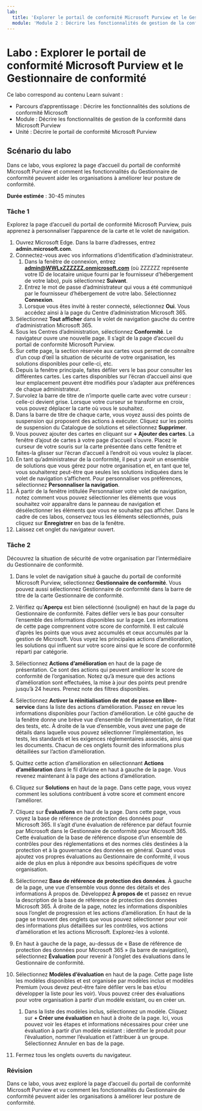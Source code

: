```yaml
---
lab:
  title: 'Explorer le portail de conformité Microsoft Purview et le Gestionnaire de conformité'
  module: 'Module 2 : Décrire les fonctionnalités de gestion de la conformité dans Microsoft Purview'
---
```



# <a name="lab-explore-the-microsoft-purview-compliance-portal--compliance-manager"></a>Labo : Explorer le portail de conformité Microsoft Purview et le Gestionnaire de conformité

Ce labo correspond au contenu Learn suivant :

- Parcours d’apprentissage : Décrire les fonctionnalités des solutions de conformité Microsoft
- Module : Décrire les fonctionnalités de gestion de la conformité dans Microsoft Purview
- Unité : Décrire le portail de conformité Microsoft Purview

## <a name="lab-scenario"></a>Scénario du labo

Dans ce labo, vous explorez la page d’accueil du portail de conformité Microsoft Purview et comment les fonctionnalités du Gestionnaire de conformité peuvent aider les organisations à améliorer leur posture de conformité.

**Durée estimée** : 30-45 minutes

### <a name="task-1"></a>Tâche 1

Explorez la page d’accueil du portail de conformité Microsoft Purview, puis apprenez à personnaliser l’apparence de la carte et le volet de navigation.

1. Ouvrez Microsoft Edge. Dans la barre d’adresses, entrez **admin.microsoft.com**.
1. Connectez-vous avec vos informations d’identification d’administrateur.
    1. Dans la fenêtre de connexion, entrez **admin@WWLxZZZZZZ.onmicrosoft.com** (où ZZZZZZ représente votre ID de locataire unique fourni par le fournisseur d’hébergement de votre labo), puis sélectionnez **Suivant**.
    1. Entrez le mot de passe d’administrateur qui vous a été communiqué par le fournisseur d’hébergement de votre labo. Sélectionnez **Connexion**.
    1. Lorsque vous êtes invité à rester connecté, sélectionnez **Oui**. Vous accédez ainsi à la page du Centre d’administration Microsoft 365.
1. Sélectionnez **Tout afficher** dans le volet de navigation gauche du centre d’administration Microsoft 365.
1. Sous les Centres d’administration, sélectionnez **Conformité**.  Le navigateur ouvre une nouvelle page. Il s’agit de la page d’accueil du portail de conformité Microsoft Purview.  
1. Sur cette page, la section réservée aux cartes vous permet de connaître d’un coup d’œil la situation de sécurité de votre organisation, les solutions disponibles pour celle-ci, etc.
1. Depuis la fenêtre principale, faites défiler vers le bas pour consulter les différentes cartes. Les cartes disponibles sur l’écran d’accueil ainsi que leur emplacement peuvent être modifiés pour s’adapter aux préférences de chaque administrateur.  
1. Survolez la barre de titre de n’importe quelle carte avec votre curseur : celle-ci devient grise.  Lorsque votre curseur se transforme en croix, vous pouvez déplacer la carte où vous le souhaitez.
1. Dans la barre de titre de chaque carte, vous voyez aussi des points de suspension qui proposent des actions à exécuter.  Cliquez sur les points de suspension du Catalogue de solutions et sélectionnez **Supprimer**.
1. Vous pouvez ajouter des cartes en cliquant sur **+ Ajouter des cartes**.  La fenêtre d’ajout de cartes à votre page d’accueil s’ouvre.  Placez le curseur de votre souris sur la carte présentée dans cette fenêtre et faites-la glisser sur l’écran d’accueil à l’endroit où vous voulez la placer.
1. En tant qu’administrateur de la conformité, il peut y avoir un ensemble de solutions que vous gérez pour notre organisation et, en tant que tel, vous souhaiterez peut-être que seules les solutions indiquées dans le volet de navigation s’affichent. Pour personnaliser vos préférences, sélectionnez **Personnaliser la navigation**.  
1. À partir de la fenêtre intitulée Personnaliser votre volet de navigation, notez comment vous pouvez sélectionner les éléments que vous souhaitez voir apparaître dans le panneau de navigation et désélectionner les éléments que vous ne souhaitez pas afficher. Dans le cadre de ces labos, conservez tous les éléments sélectionnés, puis cliquez sur **Enregistrer** en bas de la fenêtre.  
1. Laissez cet onglet du navigateur ouvert.

### <a name="task-2"></a>Tâche 2

Découvrez la situation de sécurité de votre organisation par l’intermédiaire du Gestionnaire de conformité.

1. Dans le volet de navigation situé à gauche du portail de conformité Microsoft Purview, sélectionnez **Gestionnaire de conformité**.  Vous pouvez aussi sélectionnez Gestionnaire de conformité dans la barre de titre de la carte Gestionnaire de conformité.

1. Vérifiez qu’**Aperçu** est bien sélectionné (souligné) en haut de la page du Gestionnaire de conformité. Faites défiler vers le bas pour consulter l’ensemble des informations disponibles sur la page.  Les informations de cette page comprennent votre score de conformité. Il est calculé d’après les points que vous avez accumulés et ceux accumulés par la gestion de Microsoft.   Vous voyez les principales actions d’amélioration, les solutions qui influent sur votre score ainsi que le score de conformité réparti par catégorie.

1. Sélectionnez **Actions d’amélioration** en haut de la page de présentation.  Ce sont des actions qui peuvent améliorer le score de conformité de l’organisation. Notez qu’à mesure que des actions d’amélioration sont effectuées, la mise à jour des points peut prendre jusqu’à 24 heures.  Prenez note des filtres disponibles.

1. Sélectionnez **Activer la réinitialisation de mot de passe en libre-service** dans la liste des actions d’amélioration.  Passez en revue les informations disponibles pour l’action d’amélioration.  Le côté gauche de la fenêtre donne une brève vue d’ensemble de l’implémentation, de l’état des tests, etc. À droite de la vue d’ensemble, vous avez une page de détails dans laquelle vous pouvez sélectionner l’implémentation, les tests, les standards et les exigences réglementaires associés, ainsi que les documents. Chacun de ces onglets fournit des informations plus détaillées sur l’action d’amélioration.

1. Quittez cette action d’amélioration en sélectionnant **Actions d’amélioration** dans le fil d’Ariane en haut à gauche de la page.  Vous revenez maintenant à la page des actions d’amélioration.

1. Cliquez sur **Solutions** en haut de la page. Dans cette page, vous voyez comment les solutions contribuent à votre score et comment encore l’améliorer.

1. Cliquez sur **Évaluations** en haut de la page. Dans cette page, vous voyez la base de référence de protection des données pour Microsoft 365.  Il s’agit d’une évaluation de référence par défaut fournie par Microsoft dans le Gestionnaire de conformité pour Microsoft 365.  Cette évaluation de la base de référence dispose d’un ensemble de contrôles pour des réglementations et des normes clés destinées à la protection et à la gouvernance des données en général. Quand vous ajoutez vos propres évaluations au Gestionnaire de conformité, il vous aide de plus en plus à répondre aux besoins spécifiques de votre organisation.

1. Sélectionnez **Base de référence de protection des données**.  À gauche de la page, une vue d’ensemble vous donne des détails et des informations À propos de.  Développez **À propos de** et passez en revue la description de la base de référence de protection des données Microsoft 365.  À droite de la page, notez les informations disponibles sous l’onglet de progression et les actions d’amélioration. En haut de la page se trouvent des onglets que vous pouvez sélectionner pour voir des informations plus détaillées sur les contrôles, vos actions d’amélioration et les actions Microsoft. Explorez-les à volonté. 

1. En haut à gauche de la page, au-dessus de « Base de référence de protection des données pour Microsoft 365 » (la barre de navigation), sélectionnez **Évaluation** pour revenir à l’onglet des évaluations dans le Gestionnaire de conformité.  

1. Sélectionnez **Modèles d’évaluation** en haut de la page.  Cette page liste les modèles disponibles et est organisée par modèles inclus et modèles Premium (vous devez peut-être faire défiler vers le bas et/ou développer la liste pour les voir).  Vous pouvez créer des évaluations pour votre organisation à partir d’un modèle existant, ou en créer un.
    1. Dans la liste des modèles inclus, sélectionnez un modèle. Cliquez sur **+ Créer une évaluation** en haut à droite de la page.  Ici, vous pouvez voir les étapes et informations nécessaires pour créer une évaluation à partir d’un modèle existant : identifier le produit pour l’évaluation, nommer l’évaluation et l’attribuer à un groupe.  Sélectionnez Annuler en bas de la page.

1. Fermez tous les onglets ouverts du navigateur.

### <a name="review"></a>Révision

Dans ce labo, vous avez exploré la page d’accueil du portail de conformité Microsoft Purview et vu comment les fonctionnalités du Gestionnaire de conformité peuvent aider les organisations à améliorer leur posture de conformité.
